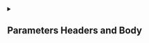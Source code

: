 <details>
<summary> <h2>Parameters Headers and Body</h2></summary>
<a href="https://github.com/Mubeen-Ahmad/FASTAPI/blob/main/1_Parameters_and_Header_Body/1_Basic_Syntax_and_Path_Parameters.ipynb">Path Perameters and Types</a><br>
<a href="https://github.com/Mubeen-Ahmad/FASTAPI/blob/main/1_Parameters_and_Header_Body/2_Query_Parameters.ipynb">Query Perameters, Type Hinting and Type Conversion</a><br><a href="https://github.com/Mubeen-Ahmad/FASTAPI/blob/main/1_Parameters_and_Header_Body/3_Body_Request.ipynb">Body Request</a>
<br><a href="https://github.com/Mubeen-Ahmad/FASTAPI/blob/main/1_Parameters_and_Header_Body/4_Query_and_String_Validations.ipynb">Query / String Validations</a>
</details>
